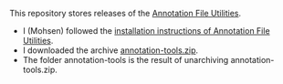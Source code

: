 This repository stores releases of the [Annotation File
Utilities](http://types.cs.washington.edu/annotation-file-utilities/).

- I (Mohsen) followed the [installation instructions of Annotation File
  Utilities](http://types.cs.washington.edu/annotation-file-utilities/#installation).
- I downloaded the archive
  [annotation-tools.zip](http://types.cs.washington.edu/annotation-file-utilities/annotation-tools.zip).
- The folder annotation-tools is the result of unarchiving annotation-tools.zip.

